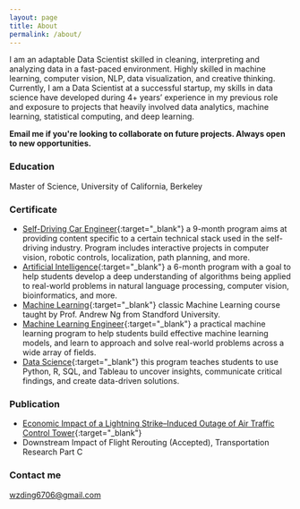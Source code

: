 ```yaml
---
layout: page
title: About
permalink: /about/
---
```


I am an adaptable Data Scientist skilled in cleaning, interpreting and analyzing data in a fast-paced environment. Highly skilled in machine learning, computer vision, NLP, data visualization, and creative thinking. Currently, I am a Data Scientist at a successful startup, my skills in data science have developed during 4+ years’ experience in my previous role and exposure to projects that heavily involved data analytics, machine learning, statistical computing, and deep learning.

**Email me if you're looking to collaborate on future projects. Always open to new opportunities.**

### Education

Master of Science, University of California, Berkeley

### Certificate

* [Self-Driving Car Engineer](https://wzding.github.io/wzding.github.io/SDC_nano.pdf){:target="_blank"} a 9-month program aims at providing content specific to a certain technical stack used in the self-driving industry. Program includes interactive projects in computer vision, robotic controls, localization, path planning, and more.
* [Artificial Intelligence](https://wzding.github.io/wzding.github.io/AI_nano.pdf){:target="_blank"} a 6-month program with a goal to help students develop a deep understanding of algorithms being applied to real-world problems in natural language processing, computer vision, bioinformatics, and more. 
* [Machine Learning](https://wzding.github.io/wzding.github.io/Coursera.pdf){:target="_blank"} classic Machine Learning course taught by Prof. Andrew Ng from Standford University.
* [Machine Learning Engineer](https://wzding.github.io/wzding.github.io/ml_nano.pdf){:target="_blank"} a practical machine learning program to help students build effective machine learning models, and learn to approach and solve real-world problems across a wide array of fields.
* [Data Science](https://wzding.github.io/wzding.github.io/data_analyst.pdf){:target="_blank"} this program teaches students to use Python, R, SQL, and Tableau to uncover insights, communicate critical findings, and create data-driven solutions.


### Publication

* [Economic Impact of a Lightning Strike–Induced Outage of Air Traffic Control Tower](https://trrjournalonline.trb.org/doi/pdf/10.3141/2501-10){:target="_blank"}
* Downstream Impact of Flight Rerouting (Accepted), Transportation Research Part C

### Contact me

[wzding6706@gmail.com](mailto:wzding6706@gmail.com)
